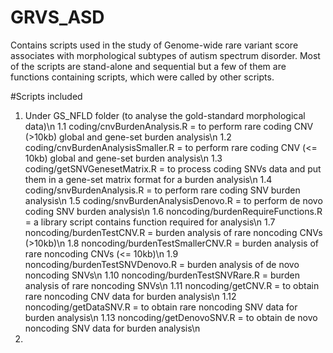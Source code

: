 # GRVS_ASD
Contains scripts used in the study of Genome-wide rare variant score associates with morphological subtypes of autism spectrum disorder. Most of the scripts are stand-alone and sequential but a few of them are functions containing scripts, which were called by other scripts.

#Scripts included
1. Under GS_NFLD folder (to analyse the gold-standard morphological data)\n
  1.1 coding/cnvBurdenAnalysis.R = to perform rare coding CNV (>10kb) global and gene-set burden analysis\n
  1.2 coding/cnvBurdenAnalysisSmaller.R = to perform rare coding CNV (<= 10kb) global and gene-set burden analysis\n
  1.3 coding/getSNVGenesetMatrix.R = to process coding SNVs data and put them in a gene-set matrix format for a burden analysis\n
  1.4 coding/snvBurdenAnalysis.R = to perform rare coding SNV burden analysis\n
  1.5 coding/snvBurdenAnalysisDenovo.R = to perform de novo coding SNV burden analysis\n
  1.6 noncoding/burdenRequireFunctions.R = a library script contains function required for analysis\n
  1.7 noncoding/burdenTestCNV.R = burden analysis of rare noncoding CNVs (>10kb)\n
  1.8 noncoding/burdenTestSmallerCNV.R = burden analysis of rare noncoding CNVs (<= 10kb)\n
  1.9 noncoding/burdenTestSNVDenovo.R = burden analysis of de novo noncoding SNVs\n
  1.10 noncoding/burdenTestSNVRare.R = burden analysis of rare noncoding SNVs\n
  1.11 noncoding/getCNV.R = to obtain rare noncoding CNV data for burden analysis\n
  1.12 noncoding/getDataSNV.R = to obtain rare noncoding SNV data for burden analysis\n
  1.13 noncoding/getDenovoSNV.R = to obtain de novo noncoding SNV data for burden analysis\n
2. 
